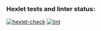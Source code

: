 ### Hexlet tests and linter status:
[![hexlet-check](https://github.com/pavla36/frontend-project-lvl1/actions/workflows/hexlet-check.yml/badge.svg)](https://github.com/pavla36/frontend-project-lvl1/actions/workflows/hexlet-check.yml)
[![lint](https://github.com/pavla36/frontend-project-lvl1/actions/workflows/main.yml/badge.svg)](https://github.com/pavla36/frontend-project-lvl1/actions/workflows/main.yml)